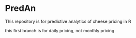 # PredAn
This repository is for predictive analytics of cheese pricing in R

this first branch is for daily pricing, not monthly pricing.
